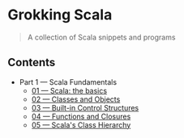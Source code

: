 # Grokking Scala
> A collection of Scala snippets and programs

## Contents

+ Part 1 &mdash; Scala Fundamentals
  + [01 &mdash; Scala: the basics](01-scala-basics/)
  + [02 &mdash; Classes and Objects](02-classes-and-objects/)
  + [03 &mdash; Built-in Control Structures](03-built-in-control-structures/)
  + [04 &mdash; Functions and Closures](04-functions-and-closures/)
  + [05 &mdash; Scala's Class Hierarchy](05-scala-class-hierarchy/)